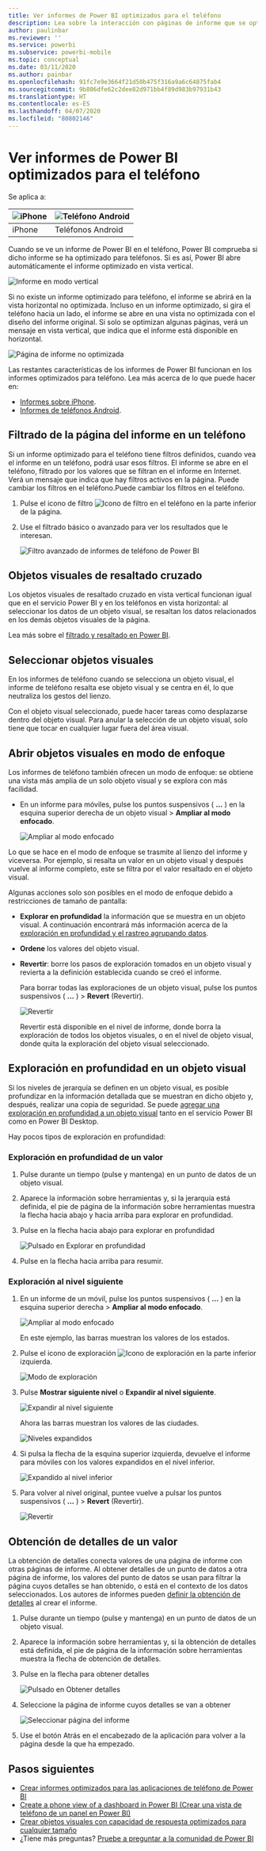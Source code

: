 ```yaml
---
title: Ver informes de Power BI optimizados para el teléfono
description: Lea sobre la interacción con páginas de informe que se optimizan para visualizarse en las aplicaciones de teléfono de Power BI.
author: paulinbar
ms.reviewer: ''
ms.service: powerbi
ms.subservice: powerbi-mobile
ms.topic: conceptual
ms.date: 03/11/2020
ms.author: painbar
ms.openlocfilehash: 91fc7e9e3664f21d50b475f316a9a6c64875fab4
ms.sourcegitcommit: 9b806dfe62c2dee82d971bb4f89d983b97931b43
ms.translationtype: HT
ms.contentlocale: es-ES
ms.lasthandoff: 04/07/2020
ms.locfileid: "80802146"
---
```

# <a name="view-power-bi-reports-optimized-for-your-phone"></a>Ver informes de Power BI optimizados para el teléfono

Se aplica a:

| ![iPhone](./media/mobile-apps-view-phone-report/ios-logo-40-px.png) | ![Teléfono Android](./media/mobile-apps-view-phone-report/android-logo-40-px.png) |
|:--- |:--- |
| iPhone |Teléfonos Android |

Cuando se ve un informe de Power BI en el teléfono, Power BI comprueba si dicho informe se ha optimizado para teléfonos. Si es así, Power BI abre automáticamente el informe optimizado en vista vertical.

![Informe en modo vertical](./media/mobile-apps-view-phone-report/07-power-bi-phone-report-portrait.png)

Si no existe un informe optimizado para teléfono, el informe se abrirá en la vista horizontal no optimizada. Incluso en un informe optimizado, si gira el teléfono hacia un lado, el informe se abre en una vista no optimizada con el diseño del informe original. Si solo se optimizan algunas páginas, verá un mensaje en vista vertical, que indica que el informe está disponible en horizontal.

![Página de informe no optimizada](./media/mobile-apps-view-phone-report/06-power-bi-phone-report-page-not-optimized.png)

Las restantes características de los informes de Power BI funcionan en los informes optimizados para teléfono. Lea más acerca de lo que puede hacer en:

* [Informes sobre iPhone](mobile-reports-in-the-mobile-apps.md). 
* [Informes de teléfonos Android](mobile-reports-in-the-mobile-apps.md).

## <a name="filter-the-report-page-on-a-phone"></a>Filtrado de la página del informe en un teléfono
Si un informe optimizado para el teléfono tiene filtros definidos, cuando vea el informe en un teléfono, podrá usar esos filtros. El informe se abre en el teléfono, filtrado por los valores que se filtran en el informe en Internet. Verá un mensaje que indica que hay filtros activos en la página. Puede cambiar los filtros en el teléfono.Puede cambiar los filtros en el teléfono.

1. Pulse el icono de filtro ![Icono de filtro en el teléfono](./media/mobile-apps-view-phone-report/power-bi-phone-filter-icon.png) en la parte inferior de la página.

2. Use el filtrado básico o avanzado para ver los resultados que le interesan.
   
    ![Filtro avanzado de informes de teléfono de Power BI](./media/mobile-apps-view-phone-report/power-bi-iphone-advanced-filter-toronto.png)

## <a name="cross-highlight-visuals"></a>Objetos visuales de resaltado cruzado
Los objetos visuales de resaltado cruzado en vista vertical funcionan igual que en el servicio Power BI y en los teléfonos en vista horizontal: al seleccionar los datos de un objeto visual, se resaltan los datos relacionados en los demás objetos visuales de la página.

Lea más sobre el [filtrado y resaltado en Power BI](../../power-bi-reports-filters-and-highlighting.md).

## <a name="select-visuals"></a>Seleccionar objetos visuales
En los informes de teléfono cuando se selecciona un objeto visual, el informe de teléfono resalta ese objeto visual y se centra en él, lo que neutraliza los gestos del lienzo.

Con el objeto visual seleccionado, puede hacer tareas como desplazarse dentro del objeto visual. Para anular la selección de un objeto visual, solo tiene que tocar en cualquier lugar fuera del área visual.

## <a name="open-visuals-in-focus-mode"></a>Abrir objetos visuales en modo de enfoque
Los informes de teléfono también ofrecen un modo de enfoque: se obtiene una vista más amplia de un solo objeto visual y se explora con más facilidad.

* En un informe para móviles, pulse los puntos suspensivos ( **...** ) en la esquina superior derecha de un objeto visual > **Ampliar al modo enfocado**.
  
    ![Ampliar al modo enfocado](././media/mobile-apps-view-phone-report/power-bi-phone-report-focus-mode.png)

Lo que se hace en el modo de enfoque se trasmite al lienzo del informe y viceversa. Por ejemplo, si resalta un valor en un objeto visual y después vuelve al informe completo, este se filtra por el valor resaltado en el objeto visual.

Algunas acciones solo son posibles en el modo de enfoque debido a restricciones de tamaño de pantalla:

* **Explorar en profundidad** la información que se muestra en un objeto visual. A continuación encontrará más información acerca de la [exploración en profundidad y el rastreo agrupando datos](mobile-apps-view-phone-report.md#drill-down-in-a-visual).
* **Ordene** los valores del objeto visual.
* **Revertir**: borre los pasos de exploración tomados en un objeto visual y revierta a la definición establecida cuando se creó el informe.
  
    Para borrar todas las exploraciones de un objeto visual, pulse los puntos suspensivos ( **...** ) > **Revert** (Revertir).
  
    ![Revertir](././media/mobile-apps-view-phone-report/power-bi-phone-report-revert-levels.png)
  
    Revertir está disponible en el nivel de informe, donde borra la exploración de todos los objetos visuales, o en el nivel de objeto visual, donde quita la exploración del objeto visual seleccionado.   

## <a name="drill-down-in-a-visual"></a>Exploración en profundidad en un objeto visual
Si los niveles de jerarquía se definen en un objeto visual, es posible profundizar en la información detallada que se muestran en dicho objeto y, después, realizar una copia de seguridad. Se puede [agregar una exploración en profundidad a un objeto visual](../end-user-drill.md) tanto en el servicio Power BI como en Power BI Desktop.

Hay pocos tipos de exploración en profundidad:

### <a name="drill-down-on-a-value"></a>Exploración en profundidad de un valor
1. Pulse durante un tiempo (pulse y mantenga) en un punto de datos de un objeto visual.
2. Aparece la información sobre herramientas y, si la jerarquía está definida, el pie de página de la información sobre herramientas muestra la flecha hacia abajo y hacia arriba para explorar en profundidad.
3. Pulse en la flecha hacia abajo para explorar en profundidad

    ![Pulsado en Explorar en profundidad](././media/mobile-apps-view-phone-report/report-drill-down.png)
    
4. Pulse en la flecha hacia arriba para resumir.

### <a name="drill-to-next-level"></a>Exploración al nivel siguiente
1. En un informe de un móvil, pulse los puntos suspensivos ( **...** ) en la esquina superior derecha > **Ampliar al modo enfocado**.
   
    ![Ampliar al modo enfocado](././media/mobile-apps-view-phone-report/power-bi-phone-report-focus-mode.png)
   
    En este ejemplo, las barras muestran los valores de los estados.
2. Pulse el icono de exploración ![Icono de exploración](./media/mobile-apps-view-phone-report/power-bi-phone-report-explore-icon.png) en la parte inferior izquierda.
   
    ![Modo de exploración](./media/mobile-apps-view-phone-report/power-bi-phone-report-explore-mode.png)
3. Pulse **Mostrar siguiente nivel** o **Expandir al nivel siguiente**.
   
    ![Expandir al nivel siguiente](./media/mobile-apps-view-phone-report/power-bi-phone-report-expand-levels.png)
   
    Ahora las barras muestran los valores de las ciudades.
   
    ![Niveles expandidos](./media/mobile-apps-view-phone-report/power-bi-phone-report-expanded-levels.png)
4. Si pulsa la flecha de la esquina superior izquierda, devuelve el informe para móviles con los valores expandidos en el nivel inferior.
   
    ![Expandido al nivel inferior](./media/mobile-apps-view-phone-report/power-bi-back-to-phone-report-expanded-levels.png)
5. Para volver al nivel original, puntee vuelve a pulsar los puntos suspensivos ( **...** ) > **Revert** (Revertir).
   
    ![Revertir](././media/mobile-apps-view-phone-report/power-bi-phone-report-revert-levels.png)

## <a name="drill-through-from-a-value"></a>Obtención de detalles de un valor
La obtención de detalles conecta valores de una página de informe con otras páginas de informe. Al obtener detalles de un punto de datos a otra página de informe, los valores del punto de datos se usan para filtrar la página cuyos detalles se han obtenido, o está en el contexto de los datos seleccionados.
Los autores de informes pueden [definir la obtención de detalles](https://docs.microsoft.com/power-bi/desktop-drillthrough) al crear el informe.

1. Pulse durante un tiempo (pulse y mantenga) en un punto de datos de un objeto visual.
2. Aparece la información sobre herramientas y, si la obtención de detalles está definida, el pie de página de la información sobre herramientas muestra la flecha de obtención de detalles.
3. Pulse en la flecha para obtener detalles

    ![Pulsado en Obtener detalles](././media/mobile-apps-view-phone-report/report-drill-through1.png)

4. Seleccione la página de informe cuyos detalles se van a obtener

    ![Seleccionar página del informe](././media/mobile-apps-view-phone-report/report-drill-through2.png)

5. Use el botón Atrás en el encabezado de la aplicación para volver a la página desde la que ha empezado.


## <a name="next-steps"></a>Pasos siguientes
* [Crear informes optimizados para las aplicaciones de teléfono de Power BI](../../desktop-create-phone-report.md)
* [Create a phone view of a dashboard in Power BI (Crear una vista de teléfono de un panel en Power BI)](../../service-create-dashboard-mobile-phone-view.md)
* [Crear objetos visuales con capacidad de respuesta optimizados para cualquier tamaño](../../visuals/desktop-create-responsive-visuals.md)
* ¿Tiene más preguntas? [Pruebe a preguntar a la comunidad de Power BI](https://community.powerbi.com/)

